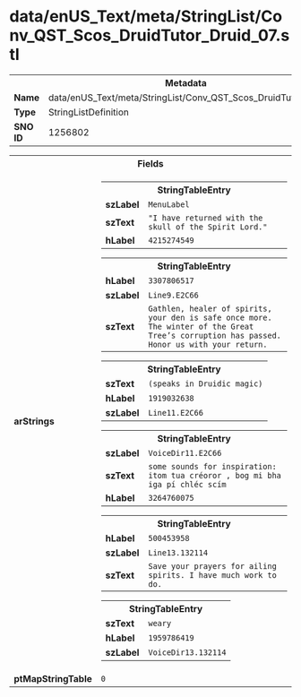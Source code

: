 <h1>data/enUS_Text/meta/StringList/Conv_QST_Scos_DruidTutor_Druid_07.stl</h1><table><tr><th colspan="100%">Metadata</th></tr><tr><td><b>Name</b></td><td>data/enUS_Text/meta/StringList/Conv_QST_Scos_DruidTutor_Druid_07.stl</td></tr><tr><td><b>Type</b></td><td>StringListDefinition</td></tr><tr><td><b>SNO ID</b></td><td>1256802</td></tr></table>

<table><tr><th colspan="100%">Fields</th></tr><tr><td><b>arStrings</b></td><td><table><tr><th colspan="100%">StringTableEntry</th></tr><tr><td><b>szLabel</b></td><td><code>MenuLabel</code></td></tr><tr><td><b>szText</b></td><td><code>"I have returned with the skull of the Spirit Lord."</code></td></tr><tr><td><b>hLabel</b></td><td><code>4215274549</code></td></tr></table>


<table><tr><th colspan="100%">StringTableEntry</th></tr><tr><td><b>hLabel</b></td><td><code>3307806517</code></td></tr><tr><td><b>szLabel</b></td><td><code>Line9.E2C66</code></td></tr><tr><td><b>szText</b></td><td><code>Gathlen, healer of spirits, your den is safe once more. The winter of the Great Tree’s corruption has passed. Honor us with your return.</code></td></tr></table>


<table><tr><th colspan="100%">StringTableEntry</th></tr><tr><td><b>szText</b></td><td><code>(speaks in Druidic magic)</code></td></tr><tr><td><b>hLabel</b></td><td><code>1919032638</code></td></tr><tr><td><b>szLabel</b></td><td><code>Line11.E2C66</code></td></tr></table>


<table><tr><th colspan="100%">StringTableEntry</th></tr><tr><td><b>szLabel</b></td><td><code>VoiceDir11.E2C66</code></td></tr><tr><td><b>szText</b></td><td><code>some sounds for inspiration: itom tua créoror , bog mi bha iga pí chléc scím</code></td></tr><tr><td><b>hLabel</b></td><td><code>3264760075</code></td></tr></table>


<table><tr><th colspan="100%">StringTableEntry</th></tr><tr><td><b>hLabel</b></td><td><code>500453958</code></td></tr><tr><td><b>szLabel</b></td><td><code>Line13.132114</code></td></tr><tr><td><b>szText</b></td><td><code>Save your prayers for ailing spirits. I have much work to do.</code></td></tr></table>


<table><tr><th colspan="100%">StringTableEntry</th></tr><tr><td><b>szText</b></td><td><code>weary</code></td></tr><tr><td><b>hLabel</b></td><td><code>1959786419</code></td></tr><tr><td><b>szLabel</b></td><td><code>VoiceDir13.132114</code></td></tr></table>


</td></tr><tr><td><b>ptMapStringTable</b></td><td><code>0</code></td></tr></table>


